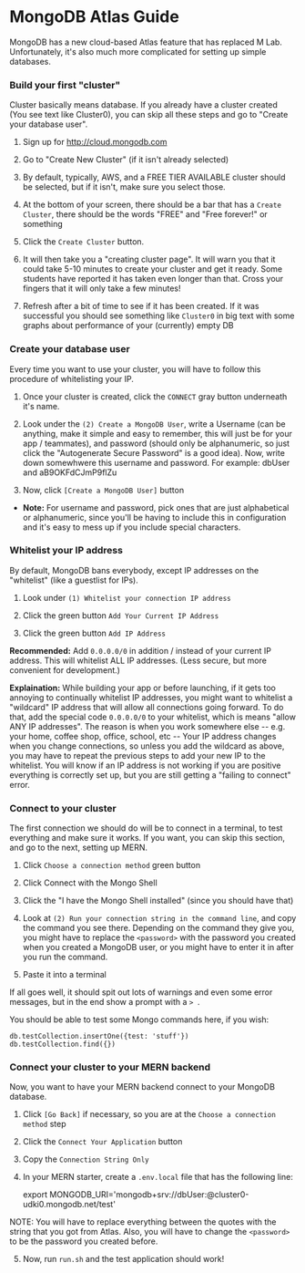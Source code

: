 # MongoDB Atlas Guide

MongoDB has a new cloud-based Atlas feature that has replaced M Lab. Unfortunately, it's also much more complicated for setting up simple databases.

### Build your first "cluster"

Cluster basically means database. If you already have a cluster created (You see text like Cluster0), you can skip all these steps and go to "Create your database user".

1. Sign up for <http://cloud.mongodb.com>

2. Go to "Create New Cluster" (if it isn't already selected)

3. By default, typically, AWS, and a FREE TIER AVAILABLE cluster should be selected, but if it isn't, make sure you select those.

4. At the bottom of your screen, there should be a bar that has a `Create Cluster`, there should be the words "FREE" and "Free forever!" or something

5. Click the `Create Cluster` button.

6. It will then take you a "creating cluster page". It will warn you that it could take 5-10 minutes to create your cluster and get it ready. Some students have reported it has taken even longer than that. Cross your fingers that it will only take a few minutes!

7. Refresh after a bit of time to see if it has been created. If it was successful you should see something like `Cluster0` in big text with some graphs about performance of your (currently) empty DB


### Create your database user

Every time you want to use your cluster, you will have to follow this procedure of whitelisting your IP.

1. Once your cluster is created, click the `CONNECT` gray button underneath it's name.

2. Look under the `(2) Create a MongoDB User`, write a Username (can be anything, make it simple and easy to remember, this will just be for your app / teammates), and password (should only be alphanumeric, so just click the "Autogenerate Secure Password" is a good idea). Now, write down somewhwere this username and password. For example: dbUser and aB9OKFdCJmP9flZu

3. Now, click `[Create a MongoDB User]` button

* **Note:** For username and password, pick ones that are just alphabetical or alphanumeric, since you'll be having to include this in configuration and it's easy to mess up if you include special characters.


### Whitelist your IP address

By default, MongoDB bans everybody, except IP addresses on the "whitelist" (like a guestlist for IPs).

1. Look under `(1) Whitelist your connection IP address`

2. Click the green button `Add Your Current IP Address`

3. Click the green button `Add IP Address`



**Recommended:** Add `0.0.0.0/0` in addition / instead of your current IP
address. This will whitelist ALL IP addresses. (Less secure, but more
convenient for development.)


**Explaination:** While building your app or before launching, if it gets too
annoying to continually whitelist IP addresses, you might want to whitelist a
"wildcard" IP address that will allow all connections going forward. To do
that, add the special code `0.0.0.0/0` to your whitelist, which is means "allow
ANY IP addresses".  The reason is when you work somewhere else -- e.g. your
home, coffee shop, office, school, etc -- Your IP address changes when you
change connections, so unless you add the wildcard as above, you may have to
repeat the previous steps to add your new IP to the whitelist. You will know if
an IP address is not working if you are positive everything is correctly set
up, but you are still getting a "failing to connect" error.


### Connect to your cluster

The first connection we should do will be to connect in a terminal, to test everything and make sure it works. If you want, you can skip this section, and go to the next, setting up MERN.

1. Click `Choose a connection method` green button

2. Click Connect with the Mongo Shell

3. Click the "I have the Mongo Shell installed" (since you should have that)

4. Look at `(2) Run your connection string in the command line`, and copy the command you see there. Depending on the command they give you, you might have to replace the `<password>` with the password you created when you created a MongoDB user, or you might have to enter it in after you run the command.

5. Paste it into a terminal

If all goes well, it should spit out lots of warnings and even some error messages, but in the end show a prompt with a `> `.

You should be able to test some Mongo commands here, if you wish:

    db.testCollection.insertOne({test: 'stuff'})
    db.testCollection.find({})


### Connect your cluster to your MERN backend

Now, you want to have your MERN backend connect to your MongoDB database.

1. Click `[Go Back]` if necessary, so you are at the `Choose a connection method` step

2. Click the `Connect Your Application` button

3. Copy the `Connection String Only`

4. In your MERN starter, create a `.env.local` file that has the following line:

    export MONGODB_URI='mongodb+srv://dbUser:<password>@cluster0-udki0.mongodb.net/test'

NOTE: You will have to replace everything between the quotes with the string that you got from Atlas. Also, you will have to change the `<password>` to be the password you created before.

5. Now, run `run.sh` and the test application should work!


